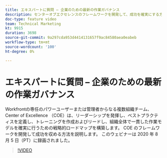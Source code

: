 ```yaml
---
title: エキスパートに質問 – 企業のための最新の作業ガバナンス
description: センターオブエクセレンスのフレームワークを開発して、成功を確実にする方法を説明します。 このウェビナーは 2020 年 8 月 5 日（PT）に録画されました。
doc-type: feature video
team: Technical Marketing
kt: 9915
duration: 3698
source-git-commit: 9a297cda953d4414131657f9ac84580aea0eabeb
workflow-type: tm+mt
source-wordcount: '100'
ht-degree: 0%

---
```


# エキスパートに質問 – 企業のための最新の作業ガバナンス

Workfrontの専任のパワーユーザーまたは管理者からなる複数組織チーム、Center of Excellence （COE）は、リーダーシップを発揮し、ベストプラクティスを定義し、トレーニングを作成およびリードし、組織全体で一貫した作業モデルを確実に行うための戦略的ロードマップを構築します。 COE のフレームワークを開発して成功を収める方法を説明します。 このウェビナーは 2020 年 8 月 5 日（PT）に録画されました。

>[!VIDEO](https://video.tv.adobe.com/v/341121/?quality=12)
